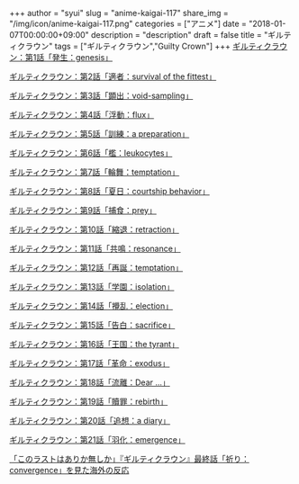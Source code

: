 +++
author = "syui"
slug = "anime-kaigai-117"
share_img = "/img/icon/anime-kaigai-117.png"
categories = ["アニメ"]
date = "2018-01-07T00:00:00+09:00"
description = "description"
draft = false
title = "ギルティクラウン"
tags = ["ギルティクラウン","Guilty Crown"]
+++
<a href="http://asnyaro.blog129.fc2.com/blog-entry-347.html" rel="nofollow" target="_blank" title="ギルティクラウン：第1話「発生：genesis」">ギルティクラウン：第1話「発生：genesis」</a>

<a href="http://asnyaro.blog129.fc2.com/blog-entry-352.html" rel="nofollow" target="_blank" title="ギルティクラウン：第2話「適者：survival of the fittest」">ギルティクラウン：第2話「適者：survival of the fittest」</a>

<a href="http://asnyaro.blog129.fc2.com/blog-entry-357.html" rel="nofollow" target="_blank" title="ギルティクラウン：第3話「顕出：void-sampling」">ギルティクラウン：第3話「顕出：void-sampling」</a>

<a href="http://asnyaro.blog129.fc2.com/blog-entry-361.html" rel="nofollow" target="_blank" title="ギルティクラウン：第4話「浮動：flux」">ギルティクラウン：第4話「浮動：flux」</a>

<a href="http://asnyaro.blog129.fc2.com/blog-entry-366.html" rel="nofollow" target="_blank" title="ギルティクラウン：第5話「訓練：a preparation」">ギルティクラウン：第5話「訓練：a preparation」</a>

<a href="http://asnyaro.blog129.fc2.com/blog-entry-371.html" rel="nofollow" target="_blank" title="ギルティクラウン：第6話「檻：leukocytes」">ギルティクラウン：第6話「檻：leukocytes」</a>

<a href="http://asnyaro.blog129.fc2.com/blog-entry-376.html" rel="nofollow" target="_blank" title="ギルティクラウン：第7話「輪舞：temptation」">ギルティクラウン：第7話「輪舞：temptation」</a>

<a href="http://asnyaro.blog129.fc2.com/blog-entry-381.html" rel="nofollow" target="_blank" title="ギルティクラウン：第8話「夏日：courtship behavior」">ギルティクラウン：第8話「夏日：courtship behavior」</a>

<a href="http://asnyaro.blog129.fc2.com/blog-entry-385.html" rel="nofollow" target="_blank" title="ギルティクラウン：第9話「捕食：prey」">ギルティクラウン：第9話「捕食：prey」</a>

<a href="http://asnyaro.blog129.fc2.com/blog-entry-393.html" rel="nofollow" target="_blank" title="ギルティクラウン：第10話「縮退：retraction」">ギルティクラウン：第10話「縮退：retraction」</a>

<a href="http://asnyaro.blog129.fc2.com/blog-entry-397.html" rel="nofollow" target="_blank" title="ギルティクラウン：第11話「共鳴：resonance」">ギルティクラウン：第11話「共鳴：resonance」</a>

<a href="http://asnyaro.blog129.fc2.com/blog-entry-411.html" rel="nofollow" target="_blank" title="ギルティクラウン：第12話「再誕：temptation」">ギルティクラウン：第12話「再誕：temptation」</a>

<a href="http://asnyaro.blog129.fc2.com/blog-entry-415.html" rel="nofollow" target="_blank" title="ギルティクラウン：第13話「学園：isolation」">ギルティクラウン：第13話「学園：isolation」</a>

<a href="http://asnyaro.blog129.fc2.com/blog-entry-418.html" rel="nofollow" target="_blank" title="ギルティクラウン：第14話「攪乱：election」">ギルティクラウン：第14話「攪乱：election」</a>

<a href="http://asnyaro.blog129.fc2.com/blog-entry-423.html" rel="nofollow" target="_blank" title="ギルティクラウン：第15話「告白：sacrifice」">ギルティクラウン：第15話「告白：sacrifice」</a>

<a href="http://asnyaro.blog129.fc2.com/blog-entry-427.html" rel="nofollow" target="_blank" title="ギルティクラウン：第16話「王国：the tyrant」">ギルティクラウン：第16話「王国：the tyrant」</a>

<a href="http://asnyaro.blog129.fc2.com/blog-entry-433.html" rel="nofollow" target="_blank" title="ギルティクラウン：第17話「革命：exodus」">ギルティクラウン：第17話「革命：exodus」</a>

<a href="http://asnyaro.blog129.fc2.com/blog-entry-437.html" rel="nofollow" target="_blank" title="ギルティクラウン：第18話「流離：Dear ...」">ギルティクラウン：第18話「流離：Dear ...」</a>

<a href="http://asnyaro.blog129.fc2.com/blog-entry-441.html" rel="nofollow" target="_blank" title="ギルティクラウン：第19話「贖罪：rebirth」">ギルティクラウン：第19話「贖罪：rebirth」</a>

<a href="http://asnyaro.blog129.fc2.com/blog-entry-446.html" rel="nofollow" target="_blank" title="ギルティクラウン：第20話「追想：a diary」">ギルティクラウン：第20話「追想：a diary」</a>

<a href="http://asnyaro.blog129.fc2.com/blog-entry-450.html" rel="nofollow" target="_blank" title="ギルティクラウン：第21話「羽化：emergence」">ギルティクラウン：第21話「羽化：emergence」</a>

<a href="http://asnyaro.blog129.fc2.com/blog-entry-454.html" rel="nofollow" target="_blank" title="「このラストはありか無しか」『ギルティクラウン』最終話「祈り：convergence」を見た海外の反応">「このラストはありか無しか」『ギルティクラウン』最終話「祈り：convergence」を見た海外の反応</a>
